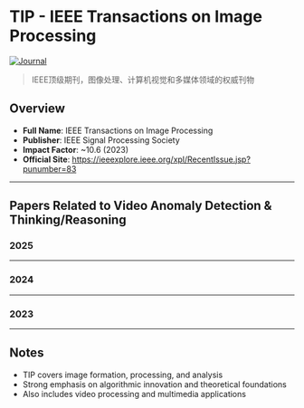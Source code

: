 # TIP - IEEE Transactions on Image Processing

[![Journal](https://img.shields.io/badge/IEEE-TIP-blue)](https://ieeexplore.ieee.org/xpl/RecentIssue.jsp?punumber=83)

> IEEE顶级期刊，图像处理、计算机视觉和多媒体领域的权威刊物

## Overview

- **Full Name**: IEEE Transactions on Image Processing
- **Publisher**: IEEE Signal Processing Society
- **Impact Factor**: ~10.6 (2023)
- **Official Site**: https://ieeexplore.ieee.org/xpl/RecentIssue.jsp?punumber=83

---

## Papers Related to Video Anomaly Detection & Thinking/Reasoning

### 2025

<!-- Add papers here -->

---

### 2024

<!-- Add papers here -->

---

### 2023

<!-- Add papers here -->

---

## Notes

- TIP covers image formation, processing, and analysis
- Strong emphasis on algorithmic innovation and theoretical foundations
- Also includes video processing and multimedia applications
